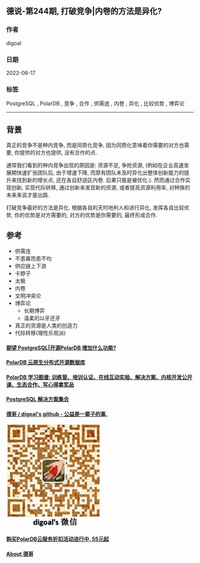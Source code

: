 ## 德说-第244期, 打破竞争|内卷的方法是异化?            
                                                                            
### 作者                                                                            
digoal                                                                            
                                                                            
### 日期                                                                            
2022-06-17                                                                 
                                                                            
### 标签                                                                            
PostgreSQL , PolarDB , 竞争 , 合作 , 供需连 , 内卷 , 异化 , 比较优势 , 博弈论                                                          
                                                                            
----                                                              
                                                                            
## 背景     
真正的竞争不是种内竞争, 而是同质化竞争, 因为同质化意味着你需要的对方也需要, 你提供的对方也提供, 没有合作的点.    
    
通常我们看到的种内竞争出现的原因是: 资源不足, 争抢资源, (例如在企业高速发展期快速扩张团队后, 由于增速下降, 而原有团队未及时异化出整体创新能力的提升来找到新的增长点, 还在各自舒适区内卷. 后果只能是被优化.).  然而通过合作实现创新, 实现代际转移, 通过创新来发现新的资源, 或者提高资源利用率, 对种族的未来来说才是出路.    
      
打破竞争最好的方法是异化. 根据各自的天时地利人和进行异化, 发挥各自比较优势, 你的优势是对方需要的, 对方的优势是你需要的, 最终形成合作.    
    
## 参考    
- 供需连    
- 不患寡而患不均    
- 供应链上下游    
- 卡脖子    
- 太极    
- 内卷    
- 文明冲突论    
- 博弈论    
    - 长期博弈    
    - 温柔的以牙还牙    
- 真正的资源是人类的创造力  
- 代际转移(理性乐观派)  
      
  
  
#### [期望 PostgreSQL|开源PolarDB 增加什么功能?](https://github.com/digoal/blog/issues/76 "269ac3d1c492e938c0191101c7238216")
  
  
#### [PolarDB 云原生分布式开源数据库](https://github.com/ApsaraDB "57258f76c37864c6e6d23383d05714ea")
  
  
#### [PolarDB 学习图谱: 训练营、培训认证、在线互动实验、解决方案、内核开发公开课、生态合作、写心得拿奖品](https://www.aliyun.com/database/openpolardb/activity "8642f60e04ed0c814bf9cb9677976bd4")
  
  
#### [PostgreSQL 解决方案集合](../201706/20170601_02.md "40cff096e9ed7122c512b35d8561d9c8")
  
  
#### [德哥 / digoal's github - 公益是一辈子的事.](https://github.com/digoal/blog/blob/master/README.md "22709685feb7cab07d30f30387f0a9ae")
  
  
![digoal's wechat](../pic/digoal_weixin.jpg "f7ad92eeba24523fd47a6e1a0e691b59")
  
  
#### [购买PolarDB云服务折扣活动进行中, 55元起](https://www.aliyun.com/activity/new/polardb-yunparter?userCode=bsb3t4al "e0495c413bedacabb75ff1e880be465a")
  
  
#### [About 德哥](https://github.com/digoal/blog/blob/master/me/readme.md "a37735981e7704886ffd590565582dd0")
  
